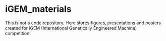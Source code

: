 # iGEM_materials
This is not a code repository. Here stores figures, presentations and posters created for iGEM (International Genetically Engineered Machine) competition.
